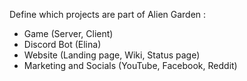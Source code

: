  
  
Define which projects are part of Alien Garden :  
  
- Game (Server, Client)  
- Discord Bot (Elina)  
- Website (Landing page, Wiki, Status page)  
- Marketing and Socials (YouTube, Facebook, Reddit)